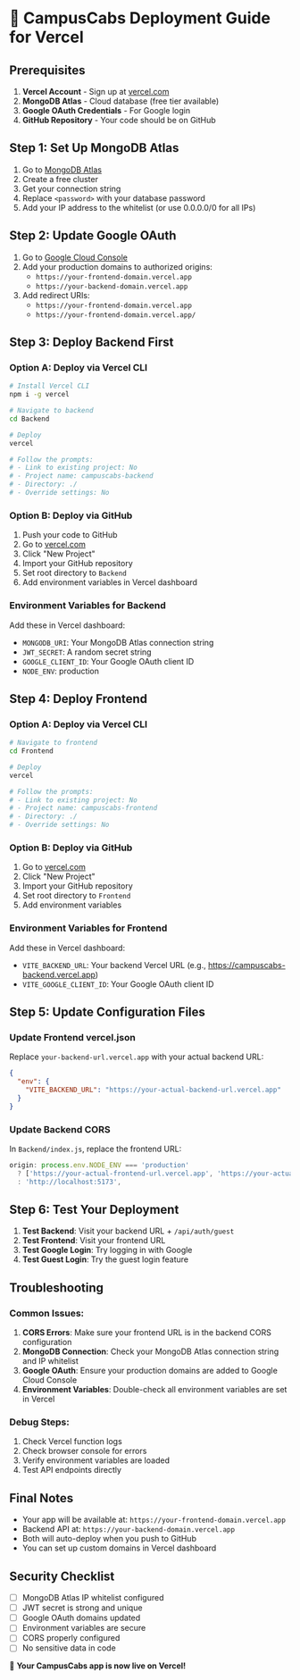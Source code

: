 # 🚀 CampusCabs Deployment Guide for Vercel

## Prerequisites

1. **Vercel Account** - Sign up at [vercel.com](https://vercel.com)
2. **MongoDB Atlas** - Cloud database (free tier available)
3. **Google OAuth Credentials** - For Google login
4. **GitHub Repository** - Your code should be on GitHub

## Step 1: Set Up MongoDB Atlas

1. Go to [MongoDB Atlas](https://www.mongodb.com/atlas)
2. Create a free cluster
3. Get your connection string
4. Replace `<password>` with your database password
5. Add your IP address to the whitelist (or use 0.0.0.0/0 for all IPs)

## Step 2: Update Google OAuth

1. Go to [Google Cloud Console](https://console.cloud.google.com)
2. Add your production domains to authorized origins:
   - `https://your-frontend-domain.vercel.app`
   - `https://your-backend-domain.vercel.app`
3. Add redirect URIs:
   - `https://your-frontend-domain.vercel.app`
   - `https://your-frontend-domain.vercel.app/`

## Step 3: Deploy Backend First

### Option A: Deploy via Vercel CLI
```bash
# Install Vercel CLI
npm i -g vercel

# Navigate to backend
cd Backend

# Deploy
vercel

# Follow the prompts:
# - Link to existing project: No
# - Project name: campuscabs-backend
# - Directory: ./
# - Override settings: No
```

### Option B: Deploy via GitHub
1. Push your code to GitHub
2. Go to [vercel.com](https://vercel.com)
3. Click "New Project"
4. Import your GitHub repository
5. Set root directory to `Backend`
6. Add environment variables in Vercel dashboard

### Environment Variables for Backend
Add these in Vercel dashboard:
- `MONGODB_URI`: Your MongoDB Atlas connection string
- `JWT_SECRET`: A random secret string
- `GOOGLE_CLIENT_ID`: Your Google OAuth client ID
- `NODE_ENV`: production

## Step 4: Deploy Frontend

### Option A: Deploy via Vercel CLI
```bash
# Navigate to frontend
cd Frontend

# Deploy
vercel

# Follow the prompts:
# - Link to existing project: No
# - Project name: campuscabs-frontend
# - Directory: ./
# - Override settings: No
```

### Option B: Deploy via GitHub
1. Go to [vercel.com](https://vercel.com)
2. Click "New Project"
3. Import your GitHub repository
4. Set root directory to `Frontend`
5. Add environment variables

### Environment Variables for Frontend
Add these in Vercel dashboard:
- `VITE_BACKEND_URL`: Your backend Vercel URL (e.g., https://campuscabs-backend.vercel.app)
- `VITE_GOOGLE_CLIENT_ID`: Your Google OAuth client ID

## Step 5: Update Configuration Files

### Update Frontend vercel.json
Replace `your-backend-url.vercel.app` with your actual backend URL:
```json
{
  "env": {
    "VITE_BACKEND_URL": "https://your-actual-backend-url.vercel.app"
  }
}
```

### Update Backend CORS
In `Backend/index.js`, replace the frontend URL:
```javascript
origin: process.env.NODE_ENV === 'production' 
  ? ['https://your-actual-frontend-url.vercel.app', 'https://your-actual-frontend-url.vercel.app/']
  : 'http://localhost:5173',
```

## Step 6: Test Your Deployment

1. **Test Backend**: Visit your backend URL + `/api/auth/guest`
2. **Test Frontend**: Visit your frontend URL
3. **Test Google Login**: Try logging in with Google
4. **Test Guest Login**: Try the guest login feature

## Troubleshooting

### Common Issues:

1. **CORS Errors**: Make sure your frontend URL is in the backend CORS configuration
2. **MongoDB Connection**: Check your MongoDB Atlas connection string and IP whitelist
3. **Google OAuth**: Ensure your production domains are added to Google Cloud Console
4. **Environment Variables**: Double-check all environment variables are set in Vercel

### Debug Steps:
1. Check Vercel function logs
2. Check browser console for errors
3. Verify environment variables are loaded
4. Test API endpoints directly

## Final Notes

- Your app will be available at: `https://your-frontend-domain.vercel.app`
- Backend API at: `https://your-backend-domain.vercel.app`
- Both will auto-deploy when you push to GitHub
- You can set up custom domains in Vercel dashboard

## Security Checklist

- [ ] MongoDB Atlas IP whitelist configured
- [ ] JWT secret is strong and unique
- [ ] Google OAuth domains updated
- [ ] Environment variables are secure
- [ ] CORS properly configured
- [ ] No sensitive data in code

🎉 **Your CampusCabs app is now live on Vercel!** 
